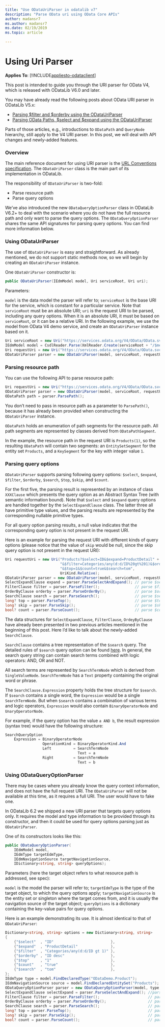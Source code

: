 ```yaml
---
title: "Use ODataUriParser in odatalib v7"
description: "Parse OData uri using OData Core APIs"
author: madansr7
ms.author: madansr7
ms.date: 02/19/2019
ms.topic: article
 
---
```

# Using Uri Parser
**Applies To**: [!INCLUDE[appliesto-odataclient](../../includes/appliesto-odatalib-v7.md)]

This post is intended to guide you through the URI parser for OData V4, which is released with ODataLib V6.0 and later.

You may have already read the following posts about OData URI parser in ODataLib V5.x:

- [Parsing $filter and $orderby using the ODataUriParser](https://blogs.msdn.com/b/alexj/archive/2012/12/06/parsing-filter-and-orderby-using-the-odatauriparser.aspx)
- [Parsing OData Paths, $select and $expand using the ODataUriParser](https://blogs.msdn.com/b/alexj/archive/2013/05/10/parsing-odata-paths-select-and-expand-using-the-odatauriparser.aspx)

Parts of those articles, e.g., introductions to `ODataPath` and `QueryNode` hierarchy, still apply to the V4 URI parser. In this post, we will deal with API changes and newly-added features.

### Overview
The main reference document for using URI parser is the [URL Conventions specification](https://docs.oasis-open.org/odata/odata/v4.0/odata-v4.0-part2-url-conventions.html). The `ODataUriParser` class is the main part of its implementation in ODataLib.

The responsibility of `ODataUriParser` is two-fold:

* Parse resource path
* Parse query options

We’ve also introduced the new `ODataQueryOptionParser` class in ODataLib V6.2+ to deal with the scenario where you do not have the full resource path and only want to parse the query options. The `ODataQueryOptionParser` shares the same API signatures for parsing query options. You can find more information below.

### Using ODataUriParser
The use of `ODataUriParser` is easy and straightforward. As already mentioned, we do not support static methods now, so we will begin by creating an `ODataUriParser` instance.

One `ODataUriParser` constructor is:

```C#
public ODataUriParser(IEdmModel model, Uri serviceRoot, Uri uri);
```

Parameters:

`model` is the data model the parser will refer to; `serviceRoot` is the base URI for the service, which is constant for a particular service. Note that `serviceRoot` must be an absolute URI; `uri` is the request URI to be parsed, including any query options. When it is an absolute URI, it must be based on `serviceRoot`, or it can be a relative URI. In the following example, we use the model from OData V4 demo service, and create an `ODataUriParser` instance based on it.

```C#
Uri serviceRoot = new Uri("https://services.odata.org/V4/OData/OData.svc");
IEdmModel model = CsdlReader.Parse(XmlReader.Create(serviceRoot + "/$metadata"));
Uri requestUri = new Uri("https://services.odata.org/V4/OData/OData.svc/Products");
ODataUriParser parser = new ODataUriParser(model, serviceRoot, requestUri);
```

### Parsing resource path
You can use the following API to parse resource path:

```C#
Uri requestUri = new Uri("https://services.odata.org/V4/OData/OData.svc/Products(1)");
ODataUriParser parser = new ODataUriParser(model, serviceRoot, requestUri);
ODataPath path = parser.ParsePath();
```

You don’t need to pass in resource path as a parameter to `ParsePath()`, because it has already been provided when constructing the `ODataUriParser` instance.

`ODataPath` holds an enumeration of path segments for the resource path. All path segments are represented by classes derived from `ODataPathSegment`.

In the example, the resource path in the request URI is `Products(1)`, so the resulting `ODataPath` will contain two segments: an `EntitySetSegment` for the entity set `Products`, and a `KeySegment` for the key with integer value `1`.

### Parsing query options
`ODataUriParser` supports parsing following query options: `$select`, `$expand`, `$filter`, `$orderby`, `$search`, `$top`, `$skip`, and `$count`.

For the first five, the parsing result is represented by an instance of class `XXXClause` which presents the query option as an Abstract Syntax Tree (with semantic information bound). Note that `$select` and `$expand` query options are handled together by the `SelectExpandClause` class. The latter three all have primitive type values, and the parsing results are represented by the corresponding nullable primitive types.

For all query option parsing results, a null value indicates that the corresponding query option is not present in the request URI.

Here is an example for parsing the request URI with different kinds of query options (please notice that the value of `skip` would be null, since the skip query option is not present in the request URI):

```C#
Uri requestUri = new Uri("Products?$select=ID&$expand=ProductDetail" +
                         "&$filter=Categories/any(d:d/ID%20gt%201)&$orderby=ID%20desc" +
                         "&$top=1&$count=true&$search=tom",
                         UriKind.Relative);
ODataUriParser parser = new ODataUriParser(model, serviceRoot, requestUri);
SelectExpandClause expand = parser.ParseSelectAndExpand(); // parse $select, $expand
FilterClause filter = parser.ParseFilter();                // parse $filter
OrderByClause orderby = parser.ParseOrderBy();             // parse $orderby
SearchClause search = parser.ParseSearch();                // parse $search
long? top = parser.ParseTop();                             // parse $top
long? skip = parser.ParseSkip();                           // parse $skip
bool? count = parser.ParseCount();                         // parse $count
```
 
The data structures for `SelectExpandClause`, `FilterClause`, `OrdeyByClause` have already been presented in two previous articles mentioned in the beginning of this post. Here I’d like to talk about the newly-added `SearchClause`.

`SearchClause` contains a tree representation of the `$search` query. The detailed rules of `$search` query option can be found [here](https://docs.oasis-open.org/odata/odata/v4.0/errata03/os/complete/part2-url-conventions/odata-v4.0-errata03-os-part2-url-conventions-complete.html#_Toc453752364). In general, the search query string can contain search terms combined with logic operators: AND, OR and NOT.

All search terms are represented by `SearchTermNode` which is derived from `SingleValueNode`. `SearchTermNode` has a `Text` property containing the original word or phrase.

The `SearchClause.Expression` property holds the tree structure for `$search`. If `$search` contains a single word, the `Expression` would be a single `SearchTermNode`. But when `$search` contains a combination of various terms and logic operators, `Expression` would also contain `BinaryOperatorNode` and `UnaryOperatorNode`.

For example, if the query option has the value `a AND b`, the result expression (syntax tree) would have the following structure:

```C#
SearchQueryOption
    Expression = BinaryOperatorNode
                 OperationKind = BinaryOperatorKind.And
                 Left          = SearchTermNode
                                 Text = a
                 Right         = SearchTermNode
                                 Text = b
```

### Using ODataQueryOptionParser
There may be cases where you already know the query context information, and does not have the full request URI. The `ODataUriParser` will not be available at this time, as it requires a full URI. The user would have to fake one.

In ODataLib 6.2 we shipped a new URI parser that targets query options only. It requires the model and type information to be provided through its constructor, and then it could be used for query options parsing just as `ODataUriParser`.

One of its constructors looks like this:

```C#
public ODataQueryOptionParser(
    IEdmModel model,
    IEdmType targetEdmType,
    IEdmNavigationSource targetNavigationSource,
    IDictionary<string, string> queryOptions);
```

Parameters (here the target object refers to what resource path is addressed, see spec):

`model` is the model the parser will refer to;
`targetEdmType` is the type of the target object, to which the query options apply;
`targetNavigationSource` is the entity set or singleton where the target comes from, and it is usually the navigation source of the target object;
`queryOptions` is a dictionary containing the key-value pairs for query options.
 
Here is an example demonstrating its use. It is almost identical to that of `ODataUriParser`:

```C#
Dictionary<string, string> options = new Dictionary<string, string>
{
    {"$select"  , "ID"                          },
    {"$expand"  , "ProductDetail"               },
    {"$filter"  , "Categories/any(d:d/ID gt 1)" },
    {"$orderby" , "ID desc"                     },
    {"$top"     , "1"                           },
    {"$count"   , "true"                        },
    {"$search"  , "tom"                         },
};
IEdmType type = model.FindDeclaredType("ODataDemo.Product");
IEdmNavigationSource source = model.FindDeclaredEntitySet("Products");
ODataQueryOptionParser parser = new ODataQueryOptionParser(model, type, source, options);
SelectExpandClause selectExpand = parser.ParseSelectAndExpand(); //parse $select, $expand
FilterClause filter = parser.ParseFilter();                      // parse $filter
OrderByClause orderby = parser.ParseOrderBy();                   // parse $orderby
SearchClause search = parser.ParseSearch();                      // parse $search
long? top = parser.ParseTop();                                   // parse $top
long? skip = parser.ParseSkip();                                 // parse $skip (null)
bool? count = parser.ParseCount();                               // parse $count
```
